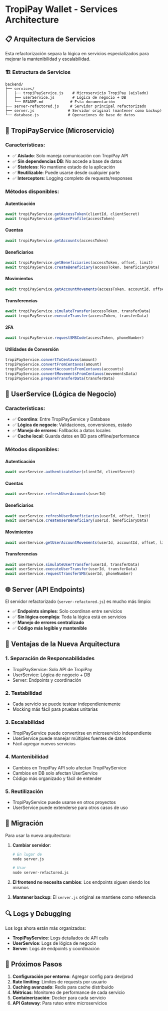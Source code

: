 # TropiPay Wallet - Services Architecture

## 📋 Arquitectura de Servicios

Esta refactorización separa la lógica en servicios especializados para mejorar la mantenibilidad y escalabilidad.

### 🏗️ Estructura de Servicios

```
backend/
├── services/
│   ├── tropiPayService.js    # Microservicio TropiPay (aislado)
│   ├── userService.js        # Lógica de negocio + DB
│   └── README.md            # Esta documentación
├── server-refactored.js     # Servidor principal refactorizado
├── server.js               # Servidor original (mantener como backup)
└── database.js             # Operaciones de base de datos
```

## 🔧 TropiPayService (Microservicio)

### Características:
- ✅ **Aislado**: Solo maneja comunicación con TropiPay API
- ✅ **Sin dependencias DB**: No accede a base de datos
- ✅ **Stateless**: No mantiene estado de la aplicación
- ✅ **Reutilizable**: Puede usarse desde cualquier parte
- ✅ **Interceptors**: Logging completo de requests/responses

### Métodos disponibles:

#### Autenticación
```javascript
await tropiPayService.getAccessToken(clientId, clientSecret)
await tropiPayService.getUserProfile(accessToken)
```

#### Cuentas
```javascript
await tropiPayService.getAccounts(accessToken)
```

#### Beneficiarios
```javascript
await tropiPayService.getBeneficiaries(accessToken, offset, limit)
await tropiPayService.createBeneficiary(accessToken, beneficiaryData)
```

#### Movimientos
```javascript
await tropiPayService.getAccountMovements(accessToken, accountId, offset, limit)
```

#### Transferencias
```javascript
await tropiPayService.simulateTransfer(accessToken, transferData)
await tropiPayService.executeTransfer(accessToken, transferData)
```

#### 2FA
```javascript
await tropiPayService.requestSMSCode(accessToken, phoneNumber)
```

#### Utilidades de Conversión
```javascript
tropiPayService.convertToCentavos(amount)
tropiPayService.convertFromCentavos(amount)
tropiPayService.convertAccountsFromCentavos(accounts)
tropiPayService.convertMovementsFromCentavos(movementsData)
tropiPayService.prepareTransferData(transferData)
```

## 🏢 UserService (Lógica de Negocio)

### Características:
- ✅ **Coordina**: Entre TropiPayService y Database
- ✅ **Lógica de negocio**: Validaciones, conversiones, estado
- ✅ **Manejo de errores**: Fallbacks a datos locales
- ✅ **Cache local**: Guarda datos en BD para offline/performance

### Métodos disponibles:

#### Autenticación
```javascript
await userService.authenticateUser(clientId, clientSecret)
```

#### Cuentas
```javascript
await userService.refreshUserAccounts(userId)
```

#### Beneficiarios
```javascript
await userService.refreshUserBeneficiaries(userId, offset, limit)
await userService.createUserBeneficiary(userId, beneficiaryData)
```

#### Movimientos
```javascript
await userService.getUserAccountMovements(userId, accountId, offset, limit)
```

#### Transferencias
```javascript
await userService.simulateUserTransfer(userId, transferData)
await userService.executeUserTransfer(userId, transferData)
await userService.requestTransferSMS(userId, phoneNumber)
```

## 🌐 Server (API Endpoints)

El servidor refactorizado (`server-refactored.js`) es mucho más limpio:

- ✅ **Endpoints simples**: Solo coordinan entre servicios
- ✅ **Sin lógica compleja**: Toda la lógica está en servicios
- ✅ **Manejo de errores centralizado**
- ✅ **Código más legible y mantenible**

## 🚀 Ventajas de la Nueva Arquitectura

### 1. **Separación de Responsabilidades**
- TropiPayService: Solo API de TropiPay
- UserService: Lógica de negocio + DB
- Server: Endpoints y coordinación

### 2. **Testabilidad**
- Cada servicio se puede testear independientemente
- Mocking más fácil para pruebas unitarias

### 3. **Escalabilidad**
- TropiPayService puede convertirse en microservicio independiente
- UserService puede manejar múltiples fuentes de datos
- Fácil agregar nuevos servicios

### 4. **Mantenibilidad**
- Cambios en TropiPay API solo afectan TropiPayService
- Cambios en DB solo afectan UserService
- Código más organizado y fácil de entender

### 5. **Reutilización**
- TropiPayService puede usarse en otros proyectos
- UserService puede extenderse para otros casos de uso

## 📝 Migración

Para usar la nueva arquitectura:

1. **Cambiar servidor**:
   ```bash
   # En lugar de
   node server.js
   
   # Usar
   node server-refactored.js
   ```

2. **El frontend no necesita cambios**: Los endpoints siguen siendo los mismos

3. **Mantener backup**: El `server.js` original se mantiene como referencia

## 🔍 Logs y Debugging

Los logs ahora están más organizados:
- **TropiPayService**: Logs detallados de API calls
- **UserService**: Logs de lógica de negocio  
- **Server**: Logs de endpoints y coordinación

## 🎯 Próximos Pasos

1. **Configuración por entorno**: Agregar config para dev/prod
2. **Rate limiting**: Límites de requests por usuario
3. **Caching avanzado**: Redis para cache distribuido
4. **Métricas**: Monitoreo de performance de cada servicio
5. **Containerización**: Docker para cada servicio
6. **API Gateway**: Para ruteo entre microservicios